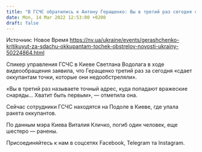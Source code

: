 ```yaml
---
title: "В ГСЧС обратились к Антону Геращенко: Вы в третий раз сегодня сдаете оккупантам точки, которые они недообстреляли"
date: Mon, 14 Mar 2022 12:53:00 +0200
draft: false
---
```

Источник: Новое Время https://nv.ua/ukraine/events/gerashchenko-kritikuyut-za-sdachu-okkupantam-tochek-obstrelov-novosti-ukrainy-50224864.html


Спикер управления ГСЧС в Киеве Светлана Водолага в ходе видеообращения заявила, что Геращенко третий раз за сегодня «сдает оккупантам точки, которые они недообстреляли».

«Вы в третий раз называете точный адрес, куда попадают вражеские снаряды… Хватит быть первым», — отметила она.

Сейчас сотрудники ГСЧС находятся на Подоле в Киеве, где упала ракета оккупантов.

По данным мэра Киева Виталия Кличко, погиб один человек, еще шестеро — ранены.

Присоединяйтесь к нам в соцсетях Facebook, Telegram та Instagram.
